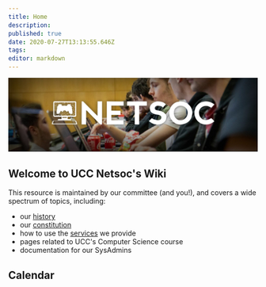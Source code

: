 ```yaml
---
title: Home
description: 
published: true
date: 2020-07-27T13:13:55.646Z
tags: 
editor: markdown
---
```



![wiki-banner-large.jpg](/assets/wiki-banner-large.jpg)

## Welcome to UCC Netsoc's Wiki
This resource is maintained by our committee (and you!), and covers a wide spectrum of topics, including:
* our [history](/about/history)
* our [constitution](/about/constitution)
* how to use the [services](/services/tutorial) we provide
* pages related to UCC's Computer Science course
* documentation for our SysAdmins


## Calendar